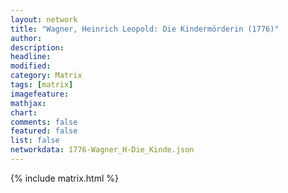 ```yaml
---
layout: network
title: "Wagner, Heinrich Leopold: Die Kindermörderin (1776)"
author:
description:
headline:
modified:
category: Matrix
tags: [matrix]
imagefeature: 
mathjax: 
chart: 
comments: false
featured: false
list: false
networkdata: 1776-Wagner_H-Die_Kinde.json
---
```

{% include matrix.html %}
